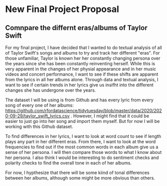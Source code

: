 # New Final Project Proposal
## Comnpare the differnt eras/albums of Taylor Swift

For my final project, I have decided that I wanted to do textual analysis of all of Taylor Swift's songs and albums to try and track her different "eras". For those unfamiliar, Taylor is known her her constantly changing persona over the years since she has been constantly reinventing herself. While this is very apparent in the changes of her physial appearance and in her music videos and concert performance, I want to see if these shifts are apparent from the lyrics in all her albums alone. Through data and textual analysis, I want to see if certain trends in her lyrics give us insifht into the different changes she has undergone over the years. 

The dataset I will be using is from Github and has every lyric from every song of every one of her albums: https://github.com/rfordatascience/tidytuesday/blob/master/data/2020/2020-09-29/taylor_swift_lyrics.csv . However, I might find that it could be easier to just go into her song and import them myself. But for now I will be working with this Github dataset.

To find differences in her lyrics, I want to look at word count to see if length plays any part in her different eras. From there, I want to look at the word frequencies to find out if the most common words in each album give us a sense of her persona. I will then compare those words to what I know about her persona. I also think I would be interesting to do sentiment checks and polarity checks to find the overall tone in each of her albums. 

For now, I hypthesize that there will be some kiind of tonal differences between her albums, although some might be more obvious than others. 

